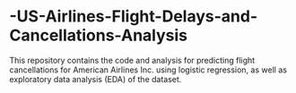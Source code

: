 # -US-Airlines-Flight-Delays-and-Cancellations-Analysis
This repository contains the code and analysis for predicting flight cancellations for American Airlines Inc. using logistic regression, as well as exploratory data analysis (EDA) of the dataset.
